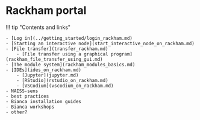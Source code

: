 # Rackham portal

!!! tip "Contents and links"

    - [Log in](../getting_started/login_rackham.md)
    - [Starting an interactive node](start_interactive_node_on_rackham.md)
    - [File transfer](transfer_rackham.md)
        - [File transfer using a graphical program](rackham_file_transfer_using_gui.md)
    - [The module system](rackham_modules_basics.md)
    - [IDEs](ides_on_rackham.md)
        - [Jupyter](jupyter.md)
        - [RStudio](rstudio_on_rackham.md)
        - [VSCodium](vscodium_on_rackham.md)
    - NAISS-sens
    - best practices
    - Bianca installation guides
    - Bianca workshops
    - other?

